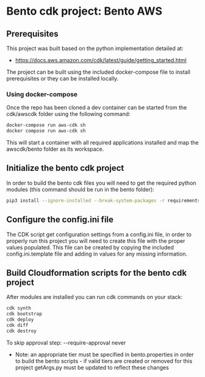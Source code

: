 # Bento cdk project:  Bento AWS

## Prerequisites

This project was built based on the python implementation detailed at:
- https://docs.aws.amazon.com/cdk/latest/guide/getting_started.html

The project can be built using the included docker-compose file to install prerequisites or they can be installed locally. 


### Using docker-compose

Once the repo has been cloned a dev container can be started from the cdk/awscdk folder using the following command:

```bash
docker-compose run aws-cdk sh
docker compose run aws-cdk sh
```

This will start a container with all required applications installed and map the awscdk/bento folder as its workspace.


## Initialize the bento cdk project

In order to build the bento cdk files you will need to get the required python modules (this command should be run in the bento folder):

```bash
pip3 install --ignore-installed --break-system-packages -r requirements.txt
```


## Configure the config.ini file

The CDK script get configuration settings from a config.ini file, in order to properly run this project you will need to create this file with the proper values populated. This file can be created by copying the included config.ini.template file and adding in values for any missing information.


## Build Cloudformation scripts for the bento cdk project

After modules are installed you can run cdk commands on your stack:

```bash
cdk synth
cdk bootstrap
cdk deploy
cdk diff
cdk destroy
```

To skip approval step:  --require-approval never

* Note: an appropriate tier must be specified in bento.properties in order to build the bento scripts - if valid tiers are created or removed for this project getArgs.py must be updated to reflect these changes